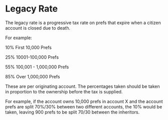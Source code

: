 # Legacy Rate



The legacy rate is a progressive tax rate on prefs that expire when a citizen account is closed due to death.



For example:



10% First 10,000 Prefs

25% 10001-100,000 Prefs

55% 100,001 - 1,000,000 Prefs

85% Over 1,000,000 Prefs



These are per originating account. The percentages taken should be taken in proportion to the ownership before the tax is supplied.



For example, if the account owns 10,000 prefs in account X and the account prefs are split 70%/30% between two different accounts, the 10% would be taken, leaving 900 prefs to be split 70/30 between the inheritors.

